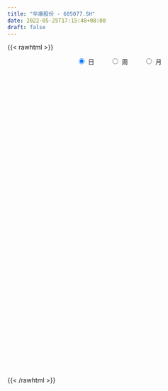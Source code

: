 ```yaml
---
title: "华康股份 - 605077.SH"
date: 2022-05-25T17:15:48+08:00
draft: false
---
```

{{< rawhtml >}}
    <div style="text-align: center">
        <label style="padding: 1rem;"><input style="margin-right: .5rem" type="radio" name="period" value="D" checked onclick="period_change(this)">日</label>
        <label style="padding: 1rem;"><input style="margin-right: .5rem" type="radio" name="period" value="W" onclick="period_change(this)">周</label>
        <label style="padding: 1rem;"><input style="margin-right: .5rem" type="radio" name="period" value="M" onclick="period_change(this)">月</label>
    </div>
    <div id="chart" style="height: 700px;"></div> 
    <script type="text/javascript">
        const D_v = [12277.2,10909.91,13061.28,15171.22,19353.14,10589.07,11362.16,10553.4,10513.54,8846.3,15311.77,11914.44,16058.31,9074.95,9434.45,8962.79,10586.66,7903.37,6514.2,10322.47,9486.6,7459.9,8217.88,7343.01,8252.99,13471.91,8545.06,8216.55,19067.4,11766.47,8441.6,5878.75,12026.16,6303.41,6206.2,10210.62,8228.93,5879.29,7649.89,5586.02,5851.9,5288.04,8588.53,7150.98,6585.6,13133.38,6685.77,6501.17,8130.65,8816.78,10568.2,7366.55,6676.1,7253.57,10745.99,8194.51,7126.58,5002.31,7144.23,6740.18,8582.84,10171.06,6024.8,16957.24,9574.48,6918.65,7229.2,7504.42,13228.99,24983.08,13497.86,21518.42,27656.23,14386.5,6873.24,7724.7,8687.08,8123.39,7295.37,7840.41,12577.49,15537.97,14944.36,9655.11,8375.75,6453.56,6323.98,5039.86,5926.28,10731.07,5162.41,5435.4,6925.55,6804.55,6858.64,4607.25,3130.89,7456.89,4546.6,3372.8,2688.37,7016.57,4733.37,3061.6,2559.44,6773.52,4087.44,5142.34,4710.6,4163.38,3687.32,3668.95,3606.73,3429.76,3421.35,3025.6,6792.52,12014.5,5559.47,11388.22,7879.56,7933.3,5354.15,11609.36,8498.64,5167.91,5377.01,3939.21,5194.65,4701.8,4327.21,4322.92,4083.85,5451.35,4163.01,3743.0,6599.8,2593.2,5556.4,3957.4,2803.22,4281.6,3718.03,3629.16,9567.79,5926.2,3050.0,5565.42,4587.33,3918.83,3630.31,2370.6,4165.83,3455.24,2363.8,3632.09,6027.23,5175.63,6413.3,5029.0,7548.28,6210.78,15601.65,6509.11,4458.23,4251.4,3638.4,4817.54,5367.2,4535.14,5537.52,4194.8,3286.04,5888.96,3048.1,3680.31,4029.42,2601.14,2501.8,6064.47,3857.2,4906.6,2467.2,2927.04,3705.18,3797.62,4905.86,5432.25,4202.77,3022.8,7487.36,4752.83,4884.58,5855.71,3322.2,2584.1,5848.6,6423.21,4945.6,7326.03,3760.53,4490.4,5417.38,8917.44,6957.2,5652.82,4694.78,4646.26,9252.47,3019.2,4929.98,6506.93,4491.2,2563.8,2357.81,3289.4,2422.57,2141.0,3887.2,3297.4,3380.2,3531.72,3082.2,4462.8,4670.6,3321.6,4872.6,17831.3,12777.11,7768.87,11839.57,6324.02,10585.6,6789.03,8943.07,7844.58,5609.42,6338.18,5426.63,6796.83,5161.4,5113.25,3932.65,2961.42,4513.48,3727.95,6608.55,6689.41,8241.21,7841.58]
const D_histogram = [0.0,0.0597780057,0.1398160215,0.3145047778,0.1963775967,0.1065949507,0.0447853031,0.0081139146,-0.0185555383,-0.0247520903,-0.1223963448,-0.1424107508,-0.0562349565,-0.0661583148,-0.1158602974,-0.1697562761,-0.2115815656,-0.2572062792,-0.2945763303,-0.3318002398,-0.3777121514,-0.4066565745,-0.379125926,-0.3384748999,-0.311381469,-0.1677754593,-0.0744354408,-0.0556151547,0.0732674043,0.106582006,0.111830497,0.0855559652,0.0030533467,-0.0420890824,-0.0594379684,-0.126606372,-0.1133391919,-0.0890224858,-0.096504394,-0.0888433523,-0.0706137622,-0.0306002768,0.0082755705,-0.0168833868,-0.0610372886,-0.2371730312,-0.3669195115,-0.4133653976,-0.4342174735,-0.4797029101,-0.5575719507,-0.5578499513,-0.5694743223,-0.5333344017,-0.3856108994,-0.2399080118,-0.1255371526,-0.0314085735,0.0777167559,0.0869594802,0.2026699913,0.3358269518,0.3866576136,0.4844501104,0.4631333811,0.4718841486,0.3849891265,0.2922388434,0.4744306023,0.5439026357,0.6169765293,0.7662050335,0.9338131555,0.895895568,0.8107908324,0.6553274699,0.5855887966,0.4863861695,0.3472808345,0.204982103,0.2361527837,0.2915536865,0.3183677781,0.2881187019,0.173892962,0.0553816759,-0.0622820827,-0.1016287619,-0.1266078076,-0.1065219528,-0.148983346,-0.198088381,-0.257904521,-0.3538958817,-0.4679988972,-0.6144855864,-0.6190277304,-0.4353117617,-0.2756167036,-0.2038147966,-0.1284989194,-0.0208124998,-0.0113917804,-0.0008504964,0.0117570125,0.1009149081,0.1393373275,0.105975567,0.0074302064,-0.0840641614,-0.1833819877,-0.1798707748,-0.1742237245,-0.1243790746,-0.1065975768,-0.0745021045,0.041633594,0.1327853781,0.1636298051,0.284872922,0.35685376,0.3263627125,0.3186526631,0.3842496289,0.3217245419,0.2918439858,0.1850464036,0.1156257236,0.0991730163,0.0508238571,-0.0163750286,-0.0726832598,-0.1407460151,-0.2180311174,-0.2403887142,-0.2112826586,-0.2651980327,-0.2605051822,-0.3074366477,-0.3337865213,-0.3080799359,-0.2376272429,-0.1665309148,-0.1219911337,-0.0087230888,0.0019440002,0.0236822006,0.0275534945,-0.0247119467,-0.0423580946,-0.0321785441,-0.0452238007,-0.075868048,-0.0800257694,-0.06526737,-0.075653683,-0.0455619495,0.0109797326,0.0798343432,0.1136862529,0.1746195918,0.1691627465,0.276433067,0.2847320374,0.27650057,0.2194188525,0.1750542675,0.1693051642,0.095139381,0.061534479,-0.0369237092,-0.1299418786,-0.1965090737,-0.3331809468,-0.4037608597,-0.5010475808,-0.51246702,-0.4363910366,-0.3212315555,-0.236019595,-0.1709544691,-0.1585524153,-0.1411567197,-0.1250503524,-0.098824239,-0.087826493,-0.0522883998,-0.0094944485,-0.0128757804,0.0098909073,-0.0485340162,-0.0857518417,-0.1107218866,-0.0696562104,-0.0555649641,-0.029636685,0.0279462272,0.0697403551,0.0118583098,-0.1105969979,-0.1545351047,-0.1670262785,-0.2251419998,-0.3829613039,-0.4199046648,-0.3826588832,-0.290420463,-0.1870323851,-0.0331479824,0.0684521948,0.1624320453,0.2425097684,0.2548783577,0.2471914081,0.2599587837,0.2332306176,0.1979332052,0.1720656836,0.1026565261,0.0342497714,-0.029382587,-0.0362038097,-0.0612218318,-0.0636472237,-0.0650414941,-0.0585482019,-0.0556143804,-0.0198388905,-0.0923062235,-0.1341586765,-0.2704707145,-0.3816448341,-0.4129293191,-0.4458044093,-0.3473871575,-0.2010401407,-0.1033410004,0.0087583557,0.100374557,0.174120867,0.2221930892,0.2664630814,0.2894674642,0.2800465231,0.276322838,0.2738209587,0.2977571851,0.3414362916,0.3146498399,0.3235178839]
const D_fast = [0.0,0.0747225071,0.1897145283,0.443029479,0.3739966971,0.3108627887,0.260249467,0.2256065571,0.1942982197,0.1819136451,0.0536703044,-0.0019467893,0.0701702659,0.0437073289,-0.0349597281,-0.1312947758,-0.2260154568,-0.3359417401,-0.4469558738,-0.5671298433,-0.7074697927,-0.8380783594,-0.9053291924,-0.9492968914,-1.0000488276,-0.8983866828,-0.8236555245,-0.818739027,-0.671539617,-0.6115795138,-0.5783733986,-0.5832589391,-0.6649982208,-0.7206629205,-0.7528712987,-0.8516912953,-0.8667589131,-0.8646978284,-0.8963058352,-0.9108556316,-0.910279482,-0.8779160658,-0.8369713259,-0.86635113,-0.9257643539,-1.1611933543,-1.3826697125,-1.5324569479,-1.6618633922,-1.8272745564,-2.0445365846,-2.184277073,-2.3382700246,-2.4354637044,-2.384142927,-2.2984170423,-2.2154304713,-2.1291540356,-2.0005995172,-1.9696169228,-1.8032389139,-1.5861252155,-1.4386301502,-1.2197251259,-1.1252585099,-0.9985367053,-0.9891844458,-1.008875018,-0.7080756085,-0.5026279161,-0.2753098903,0.0654698723,0.4665312832,0.6525875877,0.7701805602,0.7785490651,0.855207591,0.8776015063,0.82531638,0.7342631741,0.8244720507,0.9527613752,1.0591674114,1.1009480106,1.0301955112,0.9255296441,0.7922953648,0.7275414951,0.6709104975,0.6643658641,0.5846586344,0.4860315041,0.3617392339,0.1772739028,-0.0538288371,-0.3539369228,-0.5132359995,-0.4383479712,-0.347557089,-0.3267088811,-0.2835177338,-0.1810344391,-0.1744616648,-0.1641330049,-0.1485862429,-0.0341996203,0.039057131,0.0321892623,-0.0644985467,-0.1770089549,-0.3221722781,-0.3636287589,-0.4015376398,-0.3827877585,-0.3916556549,-0.3781857087,-0.2516416117,-0.1272934831,-0.0555416048,0.1369197426,0.2981140206,0.3492136513,0.4211667676,0.5828261406,0.600732189,0.6438126294,0.5832766482,0.5427623991,0.5511029458,0.5154597508,0.444167108,0.3696880619,0.2664388028,0.1346459211,0.0521911458,0.0284765367,-0.0917383455,-0.1521717906,-0.275962418,-0.3857589219,-0.4370723205,-0.4260264382,-0.3965628388,-0.3825208412,-0.2714335684,-0.2602804793,-0.2326217289,-0.2218620614,-0.2803054892,-0.3085411608,-0.3064062463,-0.330757453,-0.3803687123,-0.4045328761,-0.4060913191,-0.435391053,-0.4166898068,-0.3574031916,-0.2685899952,-0.2063165222,-0.1017282854,-0.0648944441,0.1114841431,0.190966123,0.2518597981,0.2496327937,0.2490317755,0.2856089632,0.2352280253,0.2170067431,0.1093176275,-0.0161860115,-0.131880475,-0.3518475848,-0.5233677126,-0.7459163289,-0.8854525231,-0.9184742989,-0.8836227067,-0.8574156449,-0.8350891362,-0.8623251862,-0.8802186706,-0.8953748915,-0.8938548378,-0.904813715,-0.8823477217,-0.8419273826,-0.8485276596,-0.8232882451,-0.8938466726,-0.9525024585,-1.005152975,-0.9815013515,-0.9813013462,-0.9627822383,-0.8982127693,-0.8389835527,-0.8939010205,-1.0440055777,-1.1265774607,-1.1808252042,-1.2952264254,-1.5487860554,-1.6907055825,-1.7491245217,-1.7294912173,-1.6728612357,-1.5272638285,-1.4085506027,-1.2739627408,-1.1332575756,-1.0571693969,-1.0030584945,-0.9253014229,-0.8937219347,-0.8795360457,-0.8623871465,-0.9061321725,-0.9659764843,-1.0369544895,-1.0528266646,-1.0931501447,-1.1114873425,-1.1291419865,-1.1372857447,-1.1482555183,-1.117439751,-1.2129836398,-1.288375762,-1.4923054786,-1.6988908067,-1.8334076215,-1.9777338141,-1.9661633517,-1.87007637,-1.7982124799,-1.6839235348,-1.5672136943,-1.4499371675,-1.346316673,-1.2354309104,-1.1400596616,-1.0794689719,-1.0141119475,-0.9481585871,-0.8497830645,-0.720744885,-0.6688688768,-0.5791213618]
const D_slow = [0.0,0.0149445014,0.0498985068,0.1285247012,0.1776191004,0.2042678381,0.2154641639,0.2174926425,0.2128537579,0.2066657354,0.1760666492,0.1404639615,0.1264052224,0.1098656437,0.0809005693,0.0384615003,-0.0144338911,-0.0787354609,-0.1523795435,-0.2353296035,-0.3297576413,-0.4314217849,-0.5262032664,-0.6108219914,-0.6886673587,-0.7306112235,-0.7492200837,-0.7631238724,-0.7448070213,-0.7181615198,-0.6902038956,-0.6688149043,-0.6680515676,-0.6785738382,-0.6934333303,-0.7250849233,-0.7534197212,-0.7756753427,-0.7998014412,-0.8220122793,-0.8396657198,-0.847315789,-0.8452468964,-0.8494677431,-0.8647270653,-0.9240203231,-1.015750201,-1.1190915503,-1.2276459187,-1.3475716462,-1.4869646339,-1.6264271217,-1.7687957023,-1.9021293027,-1.9985320276,-2.0585090305,-2.0898933187,-2.0977454621,-2.0783162731,-2.056576403,-2.0059089052,-1.9219521673,-1.8252877639,-1.7041752363,-1.588391891,-1.4704208539,-1.3741735722,-1.3011138614,-1.1825062108,-1.0465305519,-0.8922864196,-0.7007351612,-0.4672818723,-0.2433079803,-0.0406102722,0.1232215953,0.2696187944,0.3912153368,0.4780355454,0.5292810712,0.5883192671,0.6612076887,0.7407996332,0.8128293087,0.8563025492,0.8701479682,0.8545774475,0.829170257,0.7975183051,0.7708878169,0.7336419804,0.6841198852,0.6196437549,0.5311697845,0.4141700602,0.2605486636,0.105791731,-0.0030362095,-0.0719403854,-0.1228940845,-0.1550188144,-0.1602219393,-0.1630698844,-0.1632825085,-0.1603432554,-0.1351145284,-0.1002801965,-0.0737863047,-0.0719287531,-0.0929447935,-0.1387902904,-0.1837579841,-0.2273139152,-0.2584086839,-0.2850580781,-0.3036836042,-0.2932752057,-0.2600788612,-0.2191714099,-0.1479531794,-0.0587397394,0.0228509387,0.1025141045,0.1985765117,0.2790076472,0.3519686436,0.3982302445,0.4271366754,0.4519299295,0.4646358938,0.4605421366,0.4423713217,0.4071848179,0.3526770385,0.29257986,0.2397591953,0.1734596872,0.1083333916,0.0314742297,-0.0519724006,-0.1289923846,-0.1883991953,-0.230031924,-0.2605297075,-0.2627104796,-0.2622244796,-0.2563039294,-0.2494155558,-0.2555935425,-0.2661830662,-0.2742277022,-0.2855336524,-0.3045006644,-0.3245071067,-0.3408239492,-0.3597373699,-0.3711278573,-0.3683829242,-0.3484243384,-0.3200027751,-0.2763478772,-0.2340571906,-0.1649489238,-0.0937659145,-0.024640772,0.0302139412,0.073977508,0.1163037991,0.1400886443,0.1554722641,0.1462413368,0.1137558671,0.0646285987,-0.018666638,-0.1196068529,-0.2448687481,-0.3729855031,-0.4820832623,-0.5623911511,-0.6213960499,-0.6641346672,-0.703772771,-0.7390619509,-0.770324539,-0.7950305988,-0.816987222,-0.830059322,-0.8324329341,-0.8356518792,-0.8331791524,-0.8453126564,-0.8667506168,-0.8944310885,-0.9118451411,-0.9257363821,-0.9331455533,-0.9261589965,-0.9087239078,-0.9057593303,-0.9334085798,-0.972042356,-1.0137989256,-1.0700844256,-1.1658247515,-1.2708009177,-1.3664656385,-1.4390707543,-1.4858288505,-1.4941158461,-1.4770027975,-1.4363947861,-1.375767344,-1.3120477546,-1.2502499026,-1.1852602067,-1.1269525523,-1.077469251,-1.0344528301,-1.0087886985,-1.0002262557,-1.0075719025,-1.0166228549,-1.0319283129,-1.0478401188,-1.0641004923,-1.0787375428,-1.0926411379,-1.0976008605,-1.1206774164,-1.1542170855,-1.2218347641,-1.3172459727,-1.4204783024,-1.5319294048,-1.6187761941,-1.6690362293,-1.6948714794,-1.6926818905,-1.6675882513,-1.6240580345,-1.5685097622,-1.5018939919,-1.4295271258,-1.359515495,-1.2904347855,-1.2219795458,-1.1475402496,-1.0621811767,-0.9835187167,-0.9026392457]
const D_data = [['2021-05-14', 48.1972, 49.4718, 47.8944, 50.2394],['2021-05-17', 50.1408, 50.4085, 49.4789, 51.0423],['2021-05-18', 50.493, 51.1268, 49.6549, 51.7535],['2021-05-19', 51.32, 53.2, 51.11, 54.4],['2021-05-20', 51.5, 49.91, 49.53, 51.9],['2021-05-21', 49.52, 49.85, 49.5, 51.4],['2021-05-24', 49.87, 49.88, 48.9, 51.31],['2021-05-25', 49.88, 49.98, 49.44, 50.59],['2021-05-26', 50.2, 49.96, 49.6, 50.3],['2021-05-27', 50.0, 50.14, 49.68, 50.3],['2021-05-28', 49.82, 48.68, 48.55, 50.38],['2021-05-31', 48.45, 49.25, 47.8, 49.55],['2021-06-01', 49.24, 50.7, 48.9, 50.88],['2021-06-02', 50.55, 49.67, 49.53, 50.88],['2021-06-03', 49.67, 48.95, 48.89, 50.25],['2021-06-04', 49.88, 48.51, 48.48, 49.88],['2021-06-07', 48.31, 48.25, 47.52, 48.89],['2021-06-08', 48.4, 47.77, 47.75, 48.48],['2021-06-09', 47.62, 47.41, 47.36, 48.15],['2021-06-10', 47.6, 46.93, 46.9, 47.8],['2021-06-11', 47.2, 46.27, 46.25, 47.36],['2021-06-15', 46.08, 45.91, 45.46, 46.48],['2021-06-16', 45.91, 46.23, 45.72, 46.81],['2021-06-17', 46.02, 46.21, 46.01, 46.58],['2021-06-18', 46.2, 45.87, 45.82, 46.45],['2021-06-21', 45.97, 47.5, 45.06, 47.85],['2021-06-22', 47.5, 47.31, 46.98, 47.7],['2021-06-23', 47.1, 46.52, 46.15, 47.39],['2021-06-24', 46.3, 48.2, 46.15, 48.69],['2021-06-25', 48.8, 47.41, 47.31, 48.8],['2021-06-28', 47.17, 47.15, 47.09, 48.07],['2021-06-29', 47.18, 46.68, 46.63, 47.5],['2021-06-30', 46.45, 45.62, 45.6, 46.69],['2021-07-01', 45.81, 45.63, 45.18, 46.04],['2021-07-02', 45.63, 45.67, 45.32, 46.4],['2021-07-05', 45.4, 44.64, 44.5, 45.55],['2021-07-06', 44.8, 45.3, 44.45, 45.64],['2021-07-07', 45.22, 45.35, 45.0, 45.57],['2021-07-08', 45.21, 44.81, 44.66, 45.3],['2021-07-09', 44.68, 44.81, 44.48, 44.97],['2021-07-12', 45.0, 44.83, 44.8, 45.43],['2021-07-13', 44.86, 45.1, 44.0, 45.1],['2021-07-14', 45.08, 45.17, 45.08, 46.08],['2021-07-15', 45.25, 44.28, 44.21, 45.25],['2021-07-16', 44.31, 43.7, 43.65, 44.48],['2021-07-19', 43.05, 41.2, 40.68, 43.5],['2021-07-20', 41.01, 40.57, 40.37, 41.01],['2021-07-21', 41.49, 40.67, 40.5, 41.66],['2021-07-22', 40.55, 40.3, 39.88, 40.6],['2021-07-23', 40.18, 39.26, 39.21, 40.4],['2021-07-26', 39.15, 37.9, 37.56, 39.15],['2021-07-27', 37.88, 37.99, 37.24, 38.48],['2021-07-28', 37.75, 37.12, 36.82, 37.87],['2021-07-29', 37.2, 37.08, 36.95, 37.6],['2021-07-30', 37.0, 38.33, 36.36, 38.6],['2021-08-02', 37.75, 38.56, 37.68, 38.91],['2021-08-03', 38.13, 38.43, 38.13, 39.26],['2021-08-04', 38.77, 38.38, 38.02, 38.83],['2021-08-05', 38.1, 38.84, 38.09, 39.45],['2021-08-06', 39.09, 37.68, 37.65, 39.09],['2021-08-09', 37.95, 39.18, 37.71, 39.47],['2021-08-10', 38.8, 40.01, 38.78, 40.42],['2021-08-11', 39.74, 39.5, 39.36, 40.18],['2021-08-12', 39.45, 40.59, 39.2, 42.04],['2021-08-13', 40.05, 39.45, 39.2, 40.43],['2021-08-16', 39.6, 39.95, 39.6, 40.6],['2021-08-17', 39.8, 38.68, 38.66, 39.91],['2021-08-18', 38.66, 38.2, 37.67, 38.7],['2021-08-19', 38.81, 42.02, 38.63, 42.02],['2021-08-20', 42.15, 41.54, 40.61, 43.4],['2021-08-23', 41.03, 42.3, 40.95, 42.35],['2021-08-24', 42.0, 44.3, 41.76, 45.0],['2021-08-25', 44.99, 45.99, 44.0, 46.58],['2021-08-26', 45.31, 44.45, 44.06, 45.6],['2021-08-27', 44.0, 44.19, 43.81, 44.82],['2021-08-30', 43.99, 43.25, 43.21, 44.49],['2021-08-31', 43.15, 44.24, 43.14, 45.27],['2021-09-01', 43.79, 43.89, 43.6, 45.25],['2021-09-02', 43.55, 43.14, 42.81, 43.78],['2021-09-03', 42.92, 42.63, 42.14, 43.04],['2021-09-06', 42.64, 44.76, 42.47, 44.92],['2021-09-07', 44.4, 45.6, 44.08, 46.26],['2021-09-08', 45.59, 45.81, 45.59, 47.25],['2021-09-09', 46.5, 45.44, 44.98, 46.7],['2021-09-10', 45.66, 44.3, 44.3, 45.83],['2021-09-13', 44.9, 43.83, 43.75, 44.9],['2021-09-14', 43.83, 43.32, 43.2, 44.6],['2021-09-15', 43.28, 43.93, 42.89, 43.95],['2021-09-16', 43.7, 43.96, 43.18, 44.5],['2021-09-17', 43.97, 44.53, 42.75, 45.2],['2021-09-22', 43.6, 43.69, 43.21, 43.92],['2021-09-23', 43.9, 43.32, 43.31, 44.49],['2021-09-24', 43.5, 42.8, 42.75, 44.43],['2021-09-27', 42.76, 41.76, 41.69, 43.43],['2021-09-28', 41.76, 40.7, 40.52, 41.88],['2021-09-29', 39.9, 39.2, 39.2, 40.47],['2021-09-30', 39.37, 40.1, 39.37, 40.6],['2021-10-08', 40.48, 42.53, 40.09, 43.18],['2021-10-11', 42.38, 42.87, 42.06, 43.34],['2021-10-12', 42.51, 42.19, 41.7, 42.87],['2021-10-13', 42.05, 42.48, 41.91, 42.76],['2021-10-14', 43.32, 43.3, 43.06, 45.37],['2021-10-15', 43.06, 42.35, 42.09, 43.66],['2021-10-18', 42.1, 42.39, 41.96, 42.95],['2021-10-19', 42.38, 42.46, 42.06, 42.78],['2021-10-20', 42.46, 43.72, 42.16, 43.73],['2021-10-21', 43.57, 43.51, 43.33, 43.99],['2021-10-22', 44.0, 42.71, 42.68, 44.34],['2021-10-25', 42.78, 41.57, 41.45, 42.92],['2021-10-26', 41.57, 41.1, 40.85, 42.75],['2021-10-27', 40.79, 40.36, 40.0, 41.77],['2021-10-28', 40.5, 41.22, 40.2, 41.42],['2021-10-29', 41.23, 41.1, 40.7, 41.58],['2021-11-01', 41.0, 41.65, 40.68, 41.9],['2021-11-02', 41.64, 41.3, 41.06, 42.0],['2021-11-03', 41.29, 41.5, 41.1, 41.88],['2021-11-04', 41.5, 42.9, 41.49, 42.99],['2021-11-05', 43.8, 43.18, 43.13, 45.05],['2021-11-08', 43.48, 42.84, 42.45, 44.0],['2021-11-09', 42.82, 44.54, 42.53, 44.66],['2021-11-10', 44.31, 44.69, 43.9, 45.2],['2021-11-11', 44.1, 43.79, 43.19, 44.94],['2021-11-12', 43.79, 44.24, 43.51, 44.58],['2021-11-15', 44.19, 45.62, 44.01, 45.69],['2021-11-16', 45.55, 44.34, 44.12, 45.55],['2021-11-17', 44.53, 44.79, 44.13, 44.98],['2021-11-18', 44.62, 43.7, 43.7, 44.74],['2021-11-19', 43.5, 43.87, 43.28, 44.54],['2021-11-22', 43.87, 44.45, 43.6, 44.7],['2021-11-23', 44.35, 44.0, 43.9, 44.74],['2021-11-24', 44.0, 43.53, 43.46, 44.17],['2021-11-25', 43.73, 43.36, 43.01, 43.79],['2021-11-26', 43.33, 42.85, 42.85, 43.62],['2021-11-29', 42.25, 42.25, 42.04, 42.73],['2021-11-30', 42.4, 42.53, 42.33, 42.9],['2021-12-01', 42.49, 43.05, 42.24, 43.39],['2021-12-02', 43.48, 41.78, 41.67, 43.48],['2021-12-03', 41.95, 42.19, 41.8, 42.37],['2021-12-06', 42.15, 41.21, 41.12, 42.15],['2021-12-07', 41.23, 41.01, 40.65, 41.6],['2021-12-08', 41.03, 41.39, 41.0, 41.5],['2021-12-09', 41.39, 41.97, 41.31, 42.22],['2021-12-10', 42.05, 42.17, 41.88, 42.46],['2021-12-13', 42.17, 42.0, 41.91, 42.46],['2021-12-14', 41.93, 43.2, 41.51, 43.99],['2021-12-15', 43.28, 42.21, 42.16, 43.4],['2021-12-16', 42.31, 42.41, 42.22, 42.7],['2021-12-17', 42.36, 42.24, 41.82, 43.19],['2021-12-20', 42.22, 41.37, 41.31, 42.42],['2021-12-21', 41.35, 41.55, 41.15, 41.78],['2021-12-22', 41.65, 41.81, 41.56, 42.47],['2021-12-23', 41.9, 41.44, 41.41, 42.24],['2021-12-24', 41.45, 41.01, 40.9, 41.75],['2021-12-27', 41.0, 41.14, 40.77, 41.46],['2021-12-28', 41.19, 41.3, 41.02, 41.41],['2021-12-29', 41.3, 40.89, 40.78, 41.3],['2021-12-30', 41.2, 41.35, 41.19, 42.19],['2021-12-31', 41.35, 41.85, 41.05, 41.86],['2022-01-04', 41.9, 42.33, 41.48, 42.43],['2022-01-05', 42.3, 42.2, 41.81, 42.75],['2022-01-06', 42.18, 42.87, 41.9, 43.12],['2022-01-07', 43.3, 42.29, 42.29, 43.3],['2022-01-10', 42.68, 44.13, 42.04, 44.49],['2022-01-11', 44.01, 43.41, 43.17, 44.14],['2022-01-12', 43.45, 43.42, 43.13, 43.74],['2022-01-13', 43.42, 42.83, 42.81, 43.47],['2022-01-14', 42.96, 42.88, 42.6, 43.53],['2022-01-17', 43.07, 43.38, 43.01, 43.7],['2022-01-18', 43.48, 42.43, 42.2, 43.48],['2022-01-19', 42.48, 42.73, 42.05, 42.88],['2022-01-20', 42.76, 41.59, 41.57, 42.76],['2022-01-21', 41.58, 41.09, 40.85, 41.67],['2022-01-24', 41.06, 40.87, 40.8, 41.2],['2022-01-25', 40.89, 39.23, 39.19, 40.98],['2022-01-26', 39.24, 39.19, 38.9, 39.78],['2022-01-27', 39.24, 38.01, 38.01, 39.46],['2022-01-28', 38.19, 38.34, 37.38, 38.76],['2022-02-07', 38.6, 39.17, 38.6, 39.6],['2022-02-08', 39.17, 39.8, 39.03, 39.93],['2022-02-09', 39.8, 39.66, 39.46, 40.61],['2022-02-10', 39.65, 39.56, 39.36, 39.97],['2022-02-11', 39.33, 38.88, 38.2, 39.35],['2022-02-14', 38.94, 38.8, 38.35, 39.19],['2022-02-15', 38.62, 38.66, 38.51, 39.04],['2022-02-16', 38.81, 38.7, 38.63, 38.98],['2022-02-17', 38.65, 38.42, 38.4, 38.75],['2022-02-18', 38.4, 38.68, 37.93, 38.93],['2022-02-21', 38.63, 38.84, 38.42, 39.16],['2022-02-22', 38.84, 38.24, 38.13, 38.84],['2022-02-23', 38.38, 38.5, 38.02, 38.65],['2022-02-24', 38.33, 37.25, 36.75, 38.6],['2022-02-25', 37.31, 37.08, 37.0, 37.75],['2022-02-28', 37.12, 36.86, 36.21, 37.48],['2022-03-01', 37.06, 37.53, 36.78, 37.69],['2022-03-02', 37.39, 37.16, 37.02, 37.5],['2022-03-03', 37.16, 37.25, 37.11, 37.44],['2022-03-04', 37.2, 37.74, 37.07, 37.95],['2022-03-07', 37.19, 37.72, 37.1, 38.3],['2022-03-08', 37.71, 36.33, 36.33, 37.72],['2022-03-09', 36.34, 34.86, 33.99, 36.78],['2022-03-10', 35.31, 35.15, 34.79, 35.91],['2022-03-11', 34.5, 35.12, 34.0, 35.24],['2022-03-14', 35.1, 34.05, 34.0, 35.1],['2022-03-15', 34.05, 31.81, 31.58, 34.05],['2022-03-16', 32.4, 32.3, 31.28, 32.46],['2022-03-17', 32.5, 32.72, 32.5, 33.34],['2022-03-18', 33.55, 33.29, 33.01, 33.71],['2022-03-21', 33.1, 33.56, 32.99, 33.69],['2022-03-22', 33.5, 34.59, 33.3, 34.96],['2022-03-23', 34.59, 34.43, 34.14, 34.6],['2022-03-24', 34.08, 34.75, 33.87, 34.75],['2022-03-25', 34.6, 35.01, 34.54, 35.3],['2022-03-28', 35.0, 34.42, 33.9, 35.0],['2022-03-29', 34.4, 34.2, 34.07, 34.88],['2022-03-30', 34.48, 34.5, 34.24, 34.98],['2022-03-31', 34.49, 34.0, 34.0, 34.66],['2022-04-01', 33.88, 33.74, 33.48, 34.0],['2022-04-06', 33.68, 33.69, 33.42, 34.0],['2022-04-07', 33.68, 32.85, 32.63, 33.8],['2022-04-08', 32.85, 32.4, 31.98, 32.87],['2022-04-11', 32.39, 31.96, 31.72, 33.15],['2022-04-12', 31.95, 32.31, 31.3, 32.51],['2022-04-13', 32.32, 31.81, 31.64, 32.66],['2022-04-14', 32.06, 31.82, 31.74, 32.35],['2022-04-15', 31.8, 31.62, 31.2, 31.8],['2022-04-18', 31.98, 31.53, 31.34, 31.98],['2022-04-19', 31.54, 31.31, 31.24, 31.65],['2022-04-20', 31.75, 31.64, 31.32, 32.82],['2022-04-21', 31.5, 29.98, 29.97, 31.57],['2022-04-22', 29.68, 29.8, 29.06, 30.26],['2022-04-25', 29.47, 27.8, 27.71, 29.47],['2022-04-26', 27.9, 27.0, 26.93, 28.16],['2022-04-27', 26.74, 27.1, 25.86, 27.2],['2022-04-28', 27.0, 26.35, 26.2, 27.19],['2022-04-29', 26.59, 27.63, 26.42, 27.73],['2022-05-05', 27.61, 28.44, 27.21, 28.68],['2022-05-06', 28.0, 28.13, 27.77, 28.44],['2022-05-09', 28.13, 28.6, 28.13, 28.66],['2022-05-10', 28.59, 28.7, 28.21, 28.86],['2022-05-11', 28.87, 28.8, 28.62, 29.21],['2022-05-12', 28.55, 28.74, 28.47, 29.2],['2022-05-13', 28.74, 28.92, 28.55, 29.14],['2022-05-16', 29.29, 28.85, 28.7, 29.29],['2022-05-17', 28.89, 28.51, 28.23, 28.89],['2022-05-18', 28.51, 28.58, 28.4, 29.08],['2022-05-19', 28.06, 28.62, 28.02, 28.68],['2022-05-20', 28.74, 29.07, 28.74, 29.59],['2022-05-23', 29.05, 29.6, 28.96, 29.88],['2022-05-24', 29.6, 28.88, 28.86, 29.6],['2022-05-25', 28.75, 29.4, 28.7, 29.4]]
const W_v = [8575.57,5427.73,411095.36,205186.03,159451.67,110454.2,116063.79,91510.67,94416.61,138995.97,92857.58,103270.78,18186.21,52364.67,69084.62,56587.17,55444.94,44813.3,31273.78,61067.39,38856.12,37554.75,33465.05,43267.75,42610.41,34207.81,51310.42,59864.34,83932.25,39670.95,61090.68,34474.75,17523.36,21401.33,7456.89,22357.71,21624.34,19836.98,28683.73,38114.7,34592.13,22630.43,22550.36,20316.65,27738.57,18672.9,20653.99,25201.36,34458.79,24452.2,19932.83,19931.21,17802.9,24898.01,22495.19,26945.77,31639.62,28354.84,15124.78,9325.6,19127.52,46571.48,44481.29,13454.0,28836.29,21744.05,22772.2]
const W_histogram = [0.0,0.7721043875,0.9455074672,0.7670130247,0.2443365663,-0.0330850373,-0.2248622715,-0.2957616933,-0.1265155952,-0.1348761678,-0.0012339256,-0.7334163299,-1.216793187,-1.329610075,-1.3033692081,-1.287177089,-1.2113807473,-1.2315405854,-1.1905556545,-0.9868750797,-0.898969949,-0.8300302774,-0.7906543286,-0.9825832604,-1.0831888722,-1.1009431317,-0.9088890423,-0.5729057429,-0.127279543,0.0953259723,0.372390881,0.5763194922,0.5973212443,0.4393024887,0.5037441075,0.5365292057,0.580992641,0.5033999875,0.5877123064,0.7026502019,0.73789764,0.6781856147,0.5835136774,0.5114057629,0.4617985495,0.3448793364,0.3232158786,0.3361287772,0.3788430947,0.2852477093,0.049207373,-0.0538931139,-0.1153670188,-0.2366094094,-0.2441906015,-0.3888991154,-0.5606681843,-0.5125632837,-0.5188139565,-0.5620907335,-0.589287105,-0.6700061769,-0.8008499162,-0.7840333196,-0.6552535457,-0.5023981195,-0.3298332284]
const W_fast = [0.0,0.9651304843,1.3749104309,1.3881692446,0.9265769277,0.6408840649,0.3928912627,0.2480514177,0.3856686169,0.3435890024,0.4769227631,-0.4386137237,-1.2261888774,-1.6714082842,-1.9710097193,-2.2766118725,-2.5036607176,-2.8317057021,-3.0883596847,-3.1313978799,-3.2682352364,-3.4068031341,-3.5650907676,-4.0026655144,-4.3740683443,-4.6670583867,-4.7022265579,-4.5094696942,-4.09566338,-3.8492263717,-3.4790637427,-3.1310552585,-2.9607231953,-3.0089163287,-2.8185386831,-2.6516212834,-2.4619096879,-2.4136523445,-2.182411949,-1.891811503,-1.6720896549,-1.5622552765,-1.5110487945,-1.4553052682,-1.3894628443,-1.4201622233,-1.3610217115,-1.2640766186,-1.1266515274,-1.1489349855,-1.3726734785,-1.4892472439,-1.5795629035,-1.7599576465,-1.828586489,-2.0705197817,-2.3824558967,-2.462491817,-2.5984459789,-2.7822454393,-2.956763587,-3.2049842032,-3.5360404216,-3.7152321548,-3.7502657674,-3.723009871,-3.6329032871]
const W_slow = [0.0,0.1930260969,0.4294029637,0.6211562199,0.6822403614,0.6739691021,0.6177535342,0.5438131109,0.5121842121,0.4784651702,0.4781566888,0.2948026063,-0.0093956905,-0.3417982092,-0.6676405112,-0.9894347835,-1.2922799703,-1.6001651167,-1.8978040303,-2.1445228002,-2.3692652874,-2.5767728568,-2.7744364389,-3.020082254,-3.2908794721,-3.566115255,-3.7933375156,-3.9365639513,-3.968383837,-3.944552344,-3.8514546237,-3.7073747507,-3.5580444396,-3.4482188174,-3.3222827905,-3.1881504891,-3.0429023289,-2.917052332,-2.7701242554,-2.5944617049,-2.4099872949,-2.2404408912,-2.0945624719,-1.9667110312,-1.8512613938,-1.7650415597,-1.6842375901,-1.6002053958,-1.5054946221,-1.4341826948,-1.4218808515,-1.43535413,-1.4641958847,-1.5233482371,-1.5843958874,-1.6816206663,-1.8217877124,-1.9499285333,-2.0796320224,-2.2201547058,-2.367476482,-2.5349780263,-2.7351905053,-2.9311988352,-3.0950122216,-3.2206117515,-3.3030700586]
const W_data = [['2021-02-10', 43.6338, 57.5986, 43.6338, 57.5986],['2021-02-19', 63.3592, 69.6972, 63.3592, 69.6972],['2021-02-26', 76.669, 65.493, 65.2817, 88.4507],['2021-03-05', 68.3803, 61.831, 61.6408, 71.3028],['2021-03-12', 61.9789, 56.1127, 55.2817, 62.2324],['2021-03-19', 56.1901, 57.1972, 53.169, 59.2958],['2021-03-26', 57.0423, 56.9859, 54.2817, 59.7324],['2021-04-02', 57.0423, 57.662, 55.7606, 59.1549],['2021-04-09', 58.0634, 60.8451, 56.8169, 61.1831],['2021-04-16', 59.8099, 59.0211, 58.8028, 65.1268],['2021-04-23', 58.9859, 61.1549, 58.3662, 63.3662],['2021-04-30', 60.5634, 48.4366, 48.0282, 61.8873],['2021-05-07', 48.4155, 47.493, 47.0282, 48.4155],['2021-05-14', 47.2746, 49.4718, 45.6338, 50.2394],['2021-05-21', 50.1408, 49.85, 49.4789, 54.4],['2021-05-28', 49.87, 48.68, 48.55, 51.31],['2021-06-04', 48.45, 48.51, 47.8, 50.88],['2021-06-11', 48.31, 46.27, 46.25, 48.89],['2021-06-18', 46.08, 45.87, 45.46, 46.81],['2021-06-25', 45.97, 47.41, 45.06, 48.8],['2021-07-02', 47.17, 45.67, 45.18, 48.07],['2021-07-09', 45.4, 44.81, 44.45, 45.64],['2021-07-16', 45.0, 43.7, 43.65, 46.08],['2021-07-23', 43.05, 39.26, 39.21, 43.5],['2021-07-30', 39.15, 38.33, 36.36, 39.15],['2021-08-06', 37.75, 37.68, 37.65, 39.45],['2021-08-13', 37.95, 39.45, 37.71, 42.04],['2021-08-20', 39.6, 41.54, 37.67, 43.4],['2021-08-27', 41.03, 44.19, 40.95, 46.58],['2021-09-03', 43.99, 42.63, 42.14, 45.27],['2021-09-10', 42.64, 44.3, 42.47, 47.25],['2021-09-17', 44.9, 44.53, 42.75, 45.2],['2021-09-24', 43.6, 42.8, 42.75, 44.49],['2021-09-30', 42.76, 40.1, 39.2, 43.43],['2021-10-08', 40.48, 42.53, 40.09, 43.18],['2021-10-15', 42.38, 42.35, 41.7, 45.37],['2021-10-22', 42.1, 42.71, 41.96, 44.34],['2021-10-29', 42.78, 41.1, 40.0, 42.92],['2021-11-05', 41.0, 43.18, 40.68, 45.05],['2021-11-12', 43.48, 44.24, 42.45, 45.2],['2021-11-19', 44.19, 43.87, 43.28, 45.69],['2021-11-26', 43.87, 42.85, 42.85, 44.74],['2021-12-03', 42.25, 42.19, 41.67, 43.48],['2021-12-10', 42.15, 42.17, 40.65, 42.46],['2021-12-17', 42.17, 42.24, 41.51, 43.99],['2021-12-24', 42.22, 41.01, 40.9, 42.47],['2021-12-31', 41.0, 41.85, 40.77, 42.19],['2022-01-07', 41.9, 42.29, 41.48, 43.3],['2022-01-14', 42.68, 42.88, 42.04, 44.49],['2022-01-21', 43.07, 41.09, 40.85, 43.7],['2022-01-28', 41.06, 38.34, 37.38, 41.2],['2022-02-11', 38.6, 38.88, 38.2, 40.61],['2022-02-18', 38.94, 38.68, 37.93, 39.19],['2022-02-25', 38.63, 37.08, 36.75, 39.16],['2022-03-04', 37.12, 37.74, 36.21, 37.95],['2022-03-11', 37.19, 35.12, 33.99, 38.3],['2022-03-18', 35.1, 33.29, 31.28, 35.1],['2022-03-25', 33.1, 35.01, 32.99, 35.3],['2022-04-01', 35.0, 33.74, 33.48, 35.0],['2022-04-08', 33.68, 32.4, 31.98, 34.0],['2022-04-15', 32.39, 31.62, 31.2, 33.15],['2022-04-22', 31.98, 29.8, 29.06, 32.82],['2022-04-29', 29.47, 27.63, 25.86, 29.47],['2022-05-06', 27.61, 28.13, 27.21, 28.68],['2022-05-13', 28.13, 28.92, 28.13, 29.21],['2022-05-20', 29.29, 29.07, 28.02, 29.59],['2022-05-27', 29.05, 29.4, 28.7, 29.88]]
const M_v = [425098.66,645741.6900000001,466465.61,208137.11,207031.48,169407.57,245726.6,157749.29,71275.92,133635.35,100318.11,104045.18,67516.7,117253.05,121928.46,86806.54]
const M_histogram = [0.0,-0.5415566952,-1.3983132319,-1.805679097,-2.1894727031,-2.7669549772,-2.5868653686,-2.5768565072,-2.340079675,-1.9408061943,-1.5908453189,-1.4671162868,-1.3587773592,-1.3507354041,-1.6269006218,-1.5435405332]
const M_fast = [0.0,-0.6769458689,-1.8832807136,-2.742066353,-3.6732281349,-4.9424491533,-5.4090758868,-6.0432811522,-6.3915242388,-6.4774523067,-6.525202761,-6.7682528006,-6.9996082128,-7.3292501088,-8.0121404819,-8.3146655266]
const M_slow = [0.0,-0.1353891738,-0.4849674818,-0.936387256,-1.4837554318,-2.1754941761,-2.8222105182,-3.466424645,-4.0514445638,-4.5366461124,-4.9343574421,-5.3011365138,-5.6408308536,-5.9785147046,-6.3852398601,-6.7711249934]
const M_data = [['2021-02-26', 43.6338, 65.493, 43.6338, 88.4507],['2021-03-31', 68.3803, 57.007, 53.169, 71.3028],['2021-04-30', 56.1972, 48.4366, 48.0282, 65.1268],['2021-05-31', 48.4155, 49.25, 45.6338, 54.4],['2021-06-30', 49.24, 45.62, 45.06, 50.88],['2021-07-30', 45.81, 38.33, 36.36, 46.4],['2021-08-31', 37.75, 44.24, 37.65, 46.58],['2021-09-30', 43.79, 40.1, 39.2, 47.25],['2021-10-29', 40.48, 41.1, 40.0, 45.37],['2021-11-30', 41.0, 42.53, 40.68, 45.69],['2021-12-31', 42.49, 41.85, 40.65, 43.99],['2022-01-28', 41.9, 38.34, 37.38, 44.49],['2022-02-28', 38.6, 36.86, 36.21, 40.61],['2022-03-31', 37.06, 34.0, 31.28, 38.3],['2022-04-29', 33.88, 27.63, 25.86, 34.0],['2022-05-31', 27.61, 29.4, 27.21, 29.88]]
        const D_a = [null,null,null,54.4,null,null,null,null,null,null,null,null,null,null,null,null,null,null,null,null,null,null,null,null,null,45.06,null,null,null,null,null,null,null,null,46.4,null,null,null,null,null,null,null,null,null,null,null,null,null,null,null,null,null,null,null,36.36,null,null,null,null,null,null,null,null,42.04,null,null,null,37.67,null,null,null,null,46.58,null,null,null,null,null,null,42.14,null,null,null,null,null,null,null,null,null,45.2,null,null,null,null,null,39.2,null,null,null,null,null,45.37,null,null,null,null,null,null,null,null,40.0,null,null,null,null,null,null,null,null,null,null,null,null,45.69,null,null,null,null,null,null,null,null,null,null,null,null,null,null,null,40.65,null,null,null,null,null,null,null,null,null,null,42.47,null,null,null,null,null,null,41.05,null,null,null,null,44.49,null,null,null,null,null,null,null,null,null,null,null,null,null,37.38,null,null,null,null,null,null,null,null,null,null,39.16,null,null,null,null,null,null,null,null,null,null,null,null,null,null,null,null,31.28,null,null,null,null,null,null,35.3,null,null,null,null,null,null,null,null,null,null,null,null,null,null,null,null,null,null,null,null,25.86,null,null,null,null,null,null,null,null,null,null,null,null,null,null,29.88,null,null]
const W_a = [null,null,88.4507,null,null,null,null,null,null,null,null,null,null,null,null,null,null,null,null,null,null,null,null,null,36.36,null,null,null,null,null,47.25,null,null,null,null,null,null,40.0,null,null,null,null,null,null,null,null,null,null,44.49,null,null,null,null,null,null,null,null,null,null,null,null,null,25.86,null,null,null,null]
const M_a = [null,null,null,null,null,36.36,null,null,null,null,null,null,null,null,null,null]
        const D_b = [[{ coord: ['2021-05-19', 46.4] }, { coord: ['2021-07-30', 45.06] }],[{ coord: ['2021-07-30', 42.04] }, { coord: ['2021-08-25', 37.67] }],[{ coord: ['2021-08-25', 45.2] }, { coord: ['2022-01-10', 42.14] }]]
const W_b = [[{ coord: ['2021-02-26', 47.25] }, { coord: ['2022-01-14', 40.0] }]]
const M_b = []
    </script>
{{< /rawhtml >}}